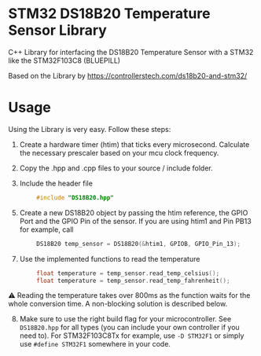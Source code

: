 # STM32 DS18B20 Temperature Sensor Library
C++ Library for interfacing the DS18B20 Temperature Sensor with a STM32 like the STM32F103C8 (BLUEPILL)

Based on the Library by https://controllerstech.com/ds18b20-and-stm32/

# Usage
Using the Library is very easy. Follow these steps:

1. Create a hardware timer (htim) that ticks every microsecond. Calculate the necessary prescaler based on your mcu clock frequency.

2. Copy the .hpp and .cpp files to your source / include folder.
3. Include the header file
```C++
        #include "DS18B20.hpp"
```
5. Create a new DS18B20 object by passing the htim reference, the GPIO Port and the GPIO Pin of the sensor. If you are using htim1 and Pin PB13 for example, call
```C++
        DS18B20 temp_sensor = DS18B20(&htim1, GPIOB, GPIO_Pin_13);
```
7. Use the implemented functions to read the temperature
```C++
        float temperature = temp_sensor.read_temp_celsius();
        float temperature = temp_sensor.read_temp_fahrenheit();
```
:warning: Reading the temperature takes over 800ms as the function waits for the whole conversion time. A non-blocking solution is described below.

8. Make sure to use the right build flag for your microcontroller. See ```DS18B20.hpp``` for all types (you can include your own controller if you need to). For STM32F103C8Tx for example, use ```-D STM32F1``` or simply use ```#define STM32F1``` somewhere in your code.
